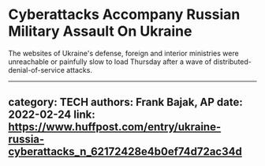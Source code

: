 # Cyberattacks Accompany Russian Military Assault On Ukraine

The websites of Ukraine's defense, foreign and interior ministries were unreachable or painfully slow to load Thursday after a wave of distributed-denial-of-service attacks.

---
category: TECH
authors: Frank Bajak, AP
date: 2022-02-24
link: https://www.huffpost.com/entry/ukraine-russia-cyberattacks_n_62172428e4b0ef74d72ac34d
---
